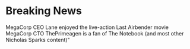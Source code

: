# Breaking News

MegaCorp CEO Lane enjoyed the live-action Last Airbender movie
MegaCorp CTO ThePrimeagen is a fan of The Notebook (and most other Nicholas Sparks content)"


